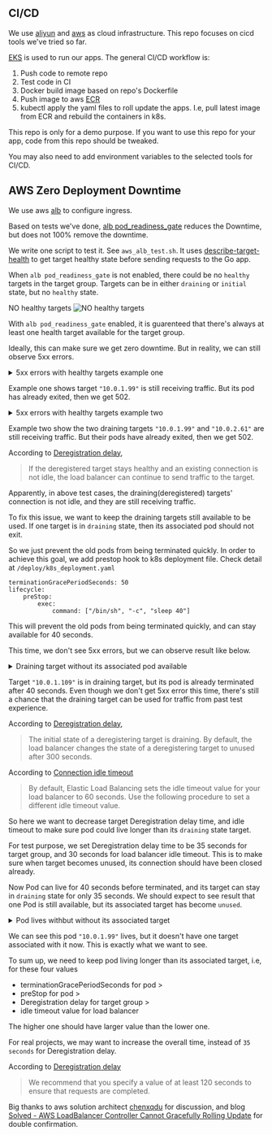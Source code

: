 ## CI/CD

We use [aliyun](https://www.aliyun.com/) and [aws](https://www.amazonaws.cn/en/) as cloud infrastructure. This repo focuses on cicd tools we've tried so far.

[EKS](https://www.amazonaws.cn/en/eks/) is used to run our apps. The general CI/CD workflow is:

1. Push code to remote repo
2. Test code in CI
3. Docker build image based on repo's Dockerfile
4. Push image to aws [ECR](https://docs.amazonaws.cn/en_us/AmazonECR/latest/userguide/what-is-ecr.html)
5. kubectl apply the yaml files to roll update the apps. I.e, pull latest image from ECR and rebuild the containers in k8s.

This repo is only for a demo purpose. If you want to use this repo for your app, code from this repo should be tweaked.

You may also need to add environment variables to the selected tools for CI/CD.

## AWS Zero Deployment Downtime

We use aws [alb](https://docs.amazonaws.cn/en_us/elasticloadbalancing/latest/application/introduction.html) to configure ingress.

Based on tests we've done, [alb pod_readiness_gate](https://kubernetes-sigs.github.io/aws-load-balancer-controller/v2.4/deploy/pod_readiness_gate/) reduces the Downtime, but does not 100% remove the downtime.

We write one script to test it. See `aws_alb_test.sh`. It uses [describe-target-health](https://awscli.amazonaws.com/v2/documentation/api/latest/reference/elbv2/describe-target-health.html) to get target healthy state before sending requests to the Go app.

When `alb pod_readiness_gate` is not enabled, there could be no `healthy` targets in the target group. Targets can be in either `draining` or `initial` state, but no `healthy` state.

NO healthy targets
![NO healthy targets](https://yanlin-public.s3.cn-northwest-1.amazonaws.com.cn/github/aws-no-healthy-targets.jpeg)

With `alb pod_readiness_gate` enabled, it is guarenteed that there's always at least one health target available for the target group.

Ideally, this can make sure we get zero downtime. But in reality, we can still observe 5xx errors.

<details>
    <summary>5xx errors with healthy targets example one</summary>
    ```
    15 starts kube pod [2023-01-06 18:38:37] ;
    NAME                               READY   STATUS    RESTARTS   AGE     IP           NODE                                            NOMINATED NODE   READINESS GATES
    jiameng-api-dev-76486b6497-7pj88   1/1     Running   0          8m41s   10.0.2.61    ip-10-0-2-240.cn-northwest-1.compute.internal   <none>           1/1
    jiameng-api-dev-7cf4b975b4-5d6jb   1/1     Running   0          21s     10.0.1.109   ip-10-0-1-89.cn-northwest-1.compute.internal    <none>           1/1
    jiameng-api-dev-7cf4b975b4-f6pkr   1/1     Running   0          4s      10.0.2.45    ip-10-0-2-240.cn-northwest-1.compute.internal   <none>           0/1
    {
        "TargetHealthDescriptions": [
            {
                "Target": {
                    "Id": "10.0.2.45",
                    "Port": 1325,
                    "AvailabilityZone": "cn-northwest-1b"
                },
                "HealthCheckPort": "1325",
                "TargetHealth": {
                    "State": "initial",
                    "Reason": "Elb.RegistrationInProgress",
                    "Description": "Target registration is in progress"
                }
            },
            {
                "Target": {
                    "Id": "10.0.1.109",
                    "Port": 1325,
                    "AvailabilityZone": "cn-northwest-1a"
                },
                "HealthCheckPort": "1325",
                "TargetHealth": {
                    "State": "healthy"
                }
            },
            {
                "Target": {
                    "Id": "10.0.2.61",
                    "Port": 1325,
                    "AvailabilityZone": "cn-northwest-1b"
                },
                "HealthCheckPort": "1325",
                "TargetHealth": {
                    "State": "healthy"
                }
            },
            {
                "Target": {
                    "Id": "10.0.1.99",
                    "Port": 1325,
                    "AvailabilityZone": "cn-northwest-1a"
                },
                "HealthCheckPort": "1325",
                "TargetHealth": {
                    "State": "draining",
                    "Reason": "Target.DeregistrationInProgress",
                    "Description": "Target deregistration is in progress"
                }
            }
        ]
    }
    15 starts curl  [2023-01-06 18:38:39] ;
    <html>
    <head><title>502 Bad Gateway</title></head>
    <body>
    <center><h1>502 Bad Gateway</h1></center>
    </body>
    </html>
    ;
    15 ends curl 23-01-06 18:38:44;

    ```
</details>

Example one shows target `"10.0.1.99"` is still receiving traffic. But its pod has already exited, then we get 502.

<details>
    <summary>5xx errors with healthy targets example two</summary>
    ```
    20 starts kube pod [2023-01-06 18:38:51] ;
    NAME                               READY   STATUS    RESTARTS   AGE   IP           NODE                                            NOMINATED NODE   READINESS GATES
    jiameng-api-dev-7cf4b975b4-5d6jb   1/1     Running   0          35s   10.0.1.109   ip-10-0-1-89.cn-northwest-1.compute.internal    <none>           1/1
    jiameng-api-dev-7cf4b975b4-f6pkr   1/1     Running   0          18s   10.0.2.45    ip-10-0-2-240.cn-northwest-1.compute.internal   <none>           1/1
    {
        "TargetHealthDescriptions": [
            {
                "Target": {
                    "Id": "10.0.2.45",
                    "Port": 1325,
                    "AvailabilityZone": "cn-northwest-1b"
                },
                "HealthCheckPort": "1325",
                "TargetHealth": {
                    "State": "healthy"
                }
            },
            {
                "Target": {
                    "Id": "10.0.1.109",
                    "Port": 1325,
                    "AvailabilityZone": "cn-northwest-1a"
                },
                "HealthCheckPort": "1325",
                "TargetHealth": {
                    "State": "healthy"
                }
            },
            {
                "Target": {
                    "Id": "10.0.2.61",
                    "Port": 1325,
                    "AvailabilityZone": "cn-northwest-1b"
                },
                "HealthCheckPort": "1325",
                "TargetHealth": {
                    "State": "draining",
                    "Reason": "Target.DeregistrationInProgress",
                    "Description": "Target deregistration is in progress"
                }
            },
            {
                "Target": {
                    "Id": "10.0.1.99",
                    "Port": 1325,
                    "AvailabilityZone": "cn-northwest-1a"
                },
                "HealthCheckPort": "1325",
                "TargetHealth": {
                    "State": "draining",
                    "Reason": "Target.DeregistrationInProgress",
                    "Description": "Target deregistration is in progress"
                }
            }
        ]
    }
    20 starts curl  [2023-01-06 18:38:53] ;
    <html>
    <head><title>502 Bad Gateway</title></head>
    <body>
    <center><h1>502 Bad Gateway</h1></center>
    </body>
    </html>
    ;
    20 ends curl 23-01-06 18:39:00;
    ```
</details>

Example two show the two draining targets `"10.0.1.99"` and `"10.0.2.61"` are still receiving traffic. But their pods have already exited, then we get 502.

According to [Deregistration delay](https://docs.aws.amazon.com/elasticloadbalancing/latest/network/load-balancer-target-groups.html#deregistration-delay), 

> If the deregistered target stays healthy and an existing connection is not idle, the load balancer can continue to send traffic to the target. 

Apparently, in above test cases, the draining(deregistered) targets' connection is not idle, and they are still receiving traffic.

To fix this issue, we want to keep the draining targets still available to be used. If one target is in `draining` state, then its associated pod should not exit.

So we just prevent the old pods from being terminated quickly. In order to achieve this goal, we add prestop hook to k8s deployment file. Check detail at `/deploy/k8s_deployment.yaml`

```
terminationGracePeriodSeconds: 50
lifecycle:
    preStop:
        exec:
            command: ["/bin/sh", "-c", "sleep 40"]
```

This will prevent the old pods from being terminated quickly, and can stay available for 40 seconds.

This time, we don't see 5xx errors, but we can observe result like below.

<details>
    <summary>Draining target without its associated pod available</summary>
    ```
    35 starts kube pod [2023-01-06 19:41:34] ;
    NAME                               READY   STATUS        RESTARTS   AGE   IP           NODE                                            NOMINATED NODE   READINESS GATES
    jiameng-api-dev-559b96d846-vpvhg   1/1     Terminating   0          11m   10.0.2.235   ip-10-0-2-240.cn-northwest-1.compute.internal   <none>           1/1
    jiameng-api-dev-7665d8f85f-6r46s   1/1     Running       0          47s   10.0.2.66    ip-10-0-2-240.cn-northwest-1.compute.internal   <none>           1/1
    jiameng-api-dev-7665d8f85f-z6w8v   1/1     Running       0          65s   10.0.1.99    ip-10-0-1-89.cn-northwest-1.compute.internal    <none>           1/1
    {
        "TargetHealthDescriptions": [
            {
                "Target": {
                    "Id": "10.0.2.66",
                    "Port": 1325,
                    "AvailabilityZone": "cn-northwest-1b"
                },
                "HealthCheckPort": "1325",
                "TargetHealth": {
                    "State": "healthy"
                }
            },
            {
                "Target": {
                    "Id": "10.0.2.235",
                    "Port": 1325,
                    "AvailabilityZone": "cn-northwest-1b"
                },
                "HealthCheckPort": "1325",
                "TargetHealth": {
                    "State": "draining",
                    "Reason": "Target.DeregistrationInProgress",
                    "Description": "Target deregistration is in progress"
                }
            },
            {
                "Target": {
                    "Id": "10.0.1.109",
                    "Port": 1325,
                    "AvailabilityZone": "cn-northwest-1a"
                },
                "HealthCheckPort": "1325",
                "TargetHealth": {
                    "State": "draining",
                    "Reason": "Target.DeregistrationInProgress",
                    "Description": "Target deregistration is in progress"
                }
            },
            {
                "Target": {
                    "Id": "10.0.1.99",
                    "Port": 1325,
                    "AvailabilityZone": "cn-northwest-1a"
                },
                "HealthCheckPort": "1325",
                "TargetHealth": {
                    "State": "healthy"
                }
            }
        ]
    }
    35 starts curl  [2023-01-06 19:41:36] ;
    ok;
    35 ends curl 23-01-06 19:41:36;
    ```
</details>

Target `"10.0.1.109"` is in draining target, but its pod is already terminated after 40 seconds. Even though we don't get 5xx error this time, there's still a chance that the draining target can be used for traffic from past test experience.

According to [Deregistration delay](https://docs.aws.amazon.com/elasticloadbalancing/latest/network/load-balancer-target-groups.html#deregistration-delay), 

> The initial state of a deregistering target is draining. By default, the load balancer changes the state of a deregistering target to unused after 300 seconds. 

According to [Connection idle timeout](https://docs.aws.amazon.com/elasticloadbalancing/latest/application/application-load-balancers.html)

> By default, Elastic Load Balancing sets the idle timeout value for your load balancer to 60 seconds. Use the following procedure to set a different idle timeout value.

So here we want to decrease target Deregistration delay time, and idle timeout to make sure pod could live longer than its `draining` state target.

For test purpose, we set Deregistration delay time to be 35 seconds for target group, and 30 seconds for load balancer idle timeout. This is to make sure when target becomes unused, its connection should have been closed already.

Now Pod can live for 40 seconds before terminated, and its target can stay in `draining` state for only 35 seconds. We should expect to see result that one Pod is still available, but its associated target has become `unused`.

<details>
    <summary>Pod lives withbut without its associated target</summary>
    ```
    30 starts kube pod [2023-01-06 20:11:48] ;
    NAME                               READY   STATUS        RESTARTS   AGE   IP           NODE                                            NOMINATED NODE   READINESS GATES
    jiameng-api-dev-6cd554685-l46jz    1/1     Running       0          37s   10.0.2.134   ip-10-0-2-240.cn-northwest-1.compute.internal   <none>           1/1
    jiameng-api-dev-6cd554685-w49dg    1/1     Running       0          54s   10.0.1.109   ip-10-0-1-89.cn-northwest-1.compute.internal    <none>           1/1
    jiameng-api-dev-7665d8f85f-6r46s   1/1     Terminating   0          31m   10.0.2.66    ip-10-0-2-240.cn-northwest-1.compute.internal   <none>           1/1
    jiameng-api-dev-7665d8f85f-z6w8v   1/1     Terminating   0          31m   10.0.1.99    ip-10-0-1-89.cn-northwest-1.compute.internal    <none>           1/1
    {
        "TargetHealthDescriptions": [
            {
                "Target": {
                    "Id": "10.0.2.66",
                    "Port": 1325,
                    "AvailabilityZone": "cn-northwest-1b"
                },
                "HealthCheckPort": "1325",
                "TargetHealth": {
                    "State": "draining",
                    "Reason": "Target.DeregistrationInProgress",
                    "Description": "Target deregistration is in progress"
                }
            },
            {
                "Target": {
                    "Id": "10.0.1.109",
                    "Port": 1325,
                    "AvailabilityZone": "cn-northwest-1a"
                },
                "HealthCheckPort": "1325",
                "TargetHealth": {
                    "State": "healthy"
                }
            },
            {
                "Target": {
                    "Id": "10.0.2.134",
                    "Port": 1325,
                    "AvailabilityZone": "cn-northwest-1b"
                },
                "HealthCheckPort": "1325",
                "TargetHealth": {
                    "State": "healthy"
                }
            }
        ]
    }
    30 starts curl  [2023-01-06 20:11:50] ;
    ok;
    30 ends curl 23-01-06 20:11:50;
    ```
</details>

We can see this pod `"10.0.1.99"` lives, but it doesn't have one target associated with it now. This is exactly what we want to see.

To sum up, we need to keep pod living longer than its associated target, i.e, for these four values

- terminationGracePeriodSeconds for pod >
- preStop for pod >
- Deregistration delay for target group >
- idle timeout value for load balancer

The higher one should have larger value than the lower one.

For real projects, we may want to increase the overall time, instead of `35 seconds` for Deregistration delay.

According to [Deregistration delay](https://docs.aws.amazon.com/elasticloadbalancing/latest/network/load-balancer-target-groups.html#deregistration-delay)

> We recommend that you specify a value of at least 120 seconds to ensure that requests are completed.

Big thanks to aws solution architect [chenxqdu](https://github.com/chenxqdu) for discussion, and blog [Solved - AWS LoadBalancer Controller Cannot Gracefully Rolling Update](https://blog.davidh83110.com/blog/2021-06-24-eks-awslbcontroller-gracefully-rolling-update/) for double confirmation.
